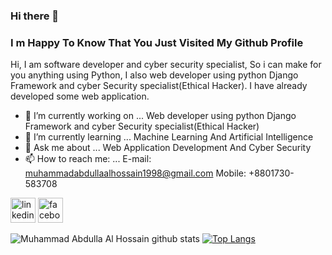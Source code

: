 ### Hi there 👋 
### I m Happy To Know That You Just Visited My Github Profile
Hi,
I am software developer and cyber security specialist, So i can make for you anything using Python,
I also web developer using python Django Framework and cyber Security specialist(Ethical Hacker).
I have already developed some web application.

- 🔭 I’m currently working on ... Web developer using python Django Framework and cyber Security specialist(Ethical Hacker)
- 🌱 I’m currently learning ... Machine Learning And Artificial Intelligence
- 💬 Ask me about ... Web Application Development And Cyber Security
- 📫 How to reach me: ... E-mail: muhammadabdullaalhossain1998@gmail.com  Mobile: +8801730-583708

[<img src='https://cdn2.iconfinder.com/data/icons/social-media-icons-23/800/linkedin-512.png' alt='linkedin' height='40'>](https://www.linkedin.com/in/muhammad-abdulla-al-hossain-sozon-691414121/) 
[<img src='https://cdn2.iconfinder.com/data/icons/social-media-icons-23/800/facebook-128.png' alt='facebook' height='40'>](https://www.facebook.com/mdsozon420.py/)

![Muhammad Abdulla Al Hossain github stats](https://github-readme-stats.vercel.app/api?username=mdsozon45-source&show_icons=true&theme=radical) [![Top Langs](https://github-readme-stats.vercel.app/api/top-langs/?username=mdsozon45-source&layout=compact)](https://github.com/mdsozon45-source/github-readme-stats)

